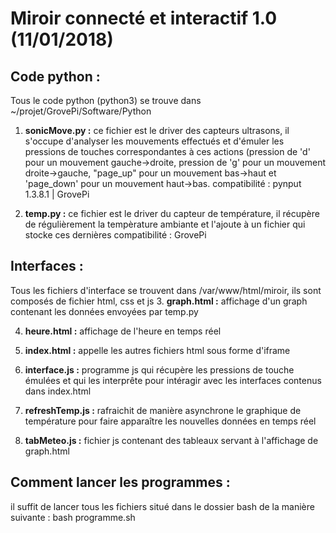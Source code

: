 # Miroir connecté et interactif 1.0 (11/01/2018)

## Code python :

Tous le code python (python3) se trouve dans ~/projet/GrovePi/Software/Python

1. **sonicMove.py :**
ce fichier est le driver des capteurs ultrasons, il s'occupe d'analyser les mouvements effectués et d'émuler les pressions de touches correspondantes à ces actions (pression de 'd' pour un mouvement gauche->droite, pression de 'g' pour un mouvement droite->gauche, "page_up" pour un mouvement bas->haut et 'page_down' pour un mouvement haut->bas. 
compatibilité : pynput 1.3.8.1 | GrovePi

2. **temp.py :**
ce fichier est le driver du capteur de température, il récupère de régulièrement la tempèrature ambiante et l'ajoute à un fichier qui stocke ces dernières
compatibilité : GrovePi

## Interfaces :

Tous les fichiers d'interface se trouvent dans /var/www/html/miroir, ils sont composés de fichier html, css et js
3. **graph.html :**
affichage d'un graph contenant les données envoyées par temp.py
 
4. **heure.html :** 
affichage de l'heure en temps réel

5. **index.html :**
 appelle les autres fichiers html sous forme d'iframe

6. **interface.js :** 
programme js qui récupère les pressions de touche émulées et qui les interprête pour intéragir avec les interfaces contenus dans index.html

7. **refreshTemp.js :** 
rafraichit de manière asynchrone le graphique de température pour faire apparaître les nouvelles données en temps réel

8. **tabMeteo.js :** 
fichier js contenant des tableaux servant à l'affichage de graph.html

## Comment lancer les programmes :

il suffit de lancer tous les fichiers situé dans le dossier bash de la manière suivante : bash programme.sh

